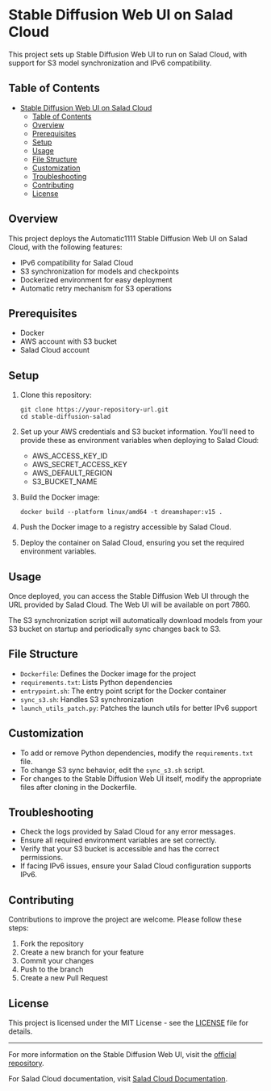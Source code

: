 # Stable Diffusion Web UI on Salad Cloud

This project sets up Stable Diffusion Web UI to run on Salad Cloud, with support for S3 model synchronization and IPv6 compatibility.

## Table of Contents

- [Stable Diffusion Web UI on Salad Cloud](#stable-diffusion-web-ui-on-salad-cloud)
  - [Table of Contents](#table-of-contents)
  - [Overview](#overview)
  - [Prerequisites](#prerequisites)
  - [Setup](#setup)
  - [Usage](#usage)
  - [File Structure](#file-structure)
  - [Customization](#customization)
  - [Troubleshooting](#troubleshooting)
  - [Contributing](#contributing)
  - [License](#license)

## Overview

This project deploys the Automatic1111 Stable Diffusion Web UI on Salad Cloud, with the following features:

- IPv6 compatibility for Salad Cloud
- S3 synchronization for models and checkpoints
- Dockerized environment for easy deployment
- Automatic retry mechanism for S3 operations

## Prerequisites

- Docker
- AWS account with S3 bucket
- Salad Cloud account

## Setup

1. Clone this repository:
   ```
   git clone https://your-repository-url.git
   cd stable-diffusion-salad
   ```

2. Set up your AWS credentials and S3 bucket information. You'll need to provide these as environment variables when deploying to Salad Cloud:
   - AWS_ACCESS_KEY_ID
   - AWS_SECRET_ACCESS_KEY
   - AWS_DEFAULT_REGION
   - S3_BUCKET_NAME

3. Build the Docker image:
   ```
   docker build --platform linux/amd64 -t dreamshaper:v15 .
   ```

4. Push the Docker image to a registry accessible by Salad Cloud.

5. Deploy the container on Salad Cloud, ensuring you set the required environment variables.

## Usage

Once deployed, you can access the Stable Diffusion Web UI through the URL provided by Salad Cloud. The Web UI will be available on port 7860.

The S3 synchronization script will automatically download models from your S3 bucket on startup and periodically sync changes back to S3.

## File Structure

- `Dockerfile`: Defines the Docker image for the project
- `requirements.txt`: Lists Python dependencies
- `entrypoint.sh`: The entry point script for the Docker container
- `sync_s3.sh`: Handles S3 synchronization
- `launch_utils_patch.py`: Patches the launch utils for better IPv6 support

## Customization

- To add or remove Python dependencies, modify the `requirements.txt` file.
- To change S3 sync behavior, edit the `sync_s3.sh` script.
- For changes to the Stable Diffusion Web UI itself, modify the appropriate files after cloning in the Dockerfile.

## Troubleshooting

- Check the logs provided by Salad Cloud for any error messages.
- Ensure all required environment variables are set correctly.
- Verify that your S3 bucket is accessible and has the correct permissions.
- If facing IPv6 issues, ensure your Salad Cloud configuration supports IPv6.

## Contributing

Contributions to improve the project are welcome. Please follow these steps:

1. Fork the repository
2. Create a new branch for your feature
3. Commit your changes
4. Push to the branch
5. Create a new Pull Request

## License

This project is licensed under the MIT License - see the [LICENSE](LICENSE) file for details.

---

For more information on the Stable Diffusion Web UI, visit the [official repository](https://github.com/AUTOMATIC1111/stable-diffusion-webui).

For Salad Cloud documentation, visit [Salad Cloud Documentation](https://docs.salad.com/).